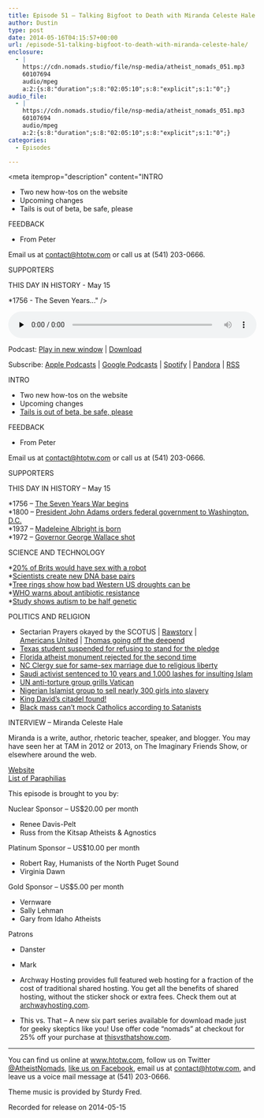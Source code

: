 ```yaml
---
title: ﻿Episode 51 – Talking Bigfoot to Death with Miranda Celeste Hale
author: Dustin
type: post
date: 2014-05-16T04:15:57+00:00
url: /episode-51-talking-bigfoot-to-death-with-miranda-celeste-hale/
enclosure:
  - |
    https://cdn.nomads.studio/file/nsp-media/atheist_nomads_051.mp3
    60107694
    audio/mpeg
    a:2:{s:8:"duration";s:8:"02:05:10";s:8:"explicit";s:1:"0";}
audio_file:
  - |
    https://cdn.nomads.studio/file/nsp-media/atheist_nomads_051.mp3
    60107694
    audio/mpeg
    a:2:{s:8:"duration";s:8:"02:05:10";s:8:"explicit";s:1:"0";}
categories:
  - Episodes

---
```

<div itemscope itemtype="http://schema.org/AudioObject">
  <meta itemprop="name" content="﻿Episode 51 &#8211; Talking Bigfoot to Death with Miranda Celeste Hale" />
  
  <meta itemprop="uploadDate" content="2014-05-15T22:15:57-06:00" />
  
  <meta itemprop="encodingFormat" content="audio/mpeg" />
  
  <meta itemprop="duration" content="PT2H05M10S" />
  
  <meta itemprop="description" content="INTRO

* Two new how-tos on the website
* Upcoming changes
* Tails is out of beta, be safe, please

FEEDBACK

* From Peter

Email us at contact@htotw.com or call us at (541) 203-0666.

SUPPORTERS

THIS DAY IN HISTORY - May 15

*1756 - The Seven Years..." />
  
  <meta itemprop="contentUrl" content="https://dts.podtrac.com/redirect.mp3/cdn.nomads.studio/file/nsp-media/atheist_nomads_051.mp3" />
  
  <meta itemprop="contentSize" content="57.3" />
  </p> 
  
  <div class="powerpress_player" id="powerpress_player_8306">
    <audio class="wp-audio-shortcode" id="audio-5187-50" preload="none" style="width: 100%;" controls="controls"><source type="audio/mpeg" src="https://dts.podtrac.com/redirect.mp3/cdn.nomads.studio/file/nsp-media/atheist_nomads_051.mp3?_=50" /><a href="https://dts.podtrac.com/redirect.mp3/cdn.nomads.studio/file/nsp-media/atheist_nomads_051.mp3">https://dts.podtrac.com/redirect.mp3/cdn.nomads.studio/file/nsp-media/atheist_nomads_051.mp3</a></audio>
  </div>
</div>

<p class="powerpress_links powerpress_links_mp3">
  Podcast: <a href="https://dts.podtrac.com/redirect.mp3/cdn.nomads.studio/file/nsp-media/atheist_nomads_051.mp3" class="powerpress_link_pinw" target="_blank" title="Play in new window" onclick="return powerpress_pinw('https://htotw.com/?powerpress_pinw=5187-podcast');" rel="nofollow">Play in new window</a> | <a href="https://dts.podtrac.com/redirect.mp3/cdn.nomads.studio/file/nsp-media/atheist_nomads_051.mp3" class="powerpress_link_d" title="Download" rel="nofollow" download="atheist_nomads_051.mp3">Download</a>
</p>

<p class="powerpress_links powerpress_subscribe_links">
  Subscribe: <a href="https://podcasts.apple.com/us/podcast/humanists-take-on-the-world/id530050098?mt=2&ls=1" class="powerpress_link_subscribe powerpress_link_subscribe_itunes" target="_blank" title="Subscribe on Apple Podcasts" rel="nofollow">Apple Podcasts</a> | <a href="https://www.google.com/podcasts?feed=aHR0cDovL2F0aGVpc3Rub21hZHMubGlic3luLmNvbS9yc3M%3D" class="powerpress_link_subscribe powerpress_link_subscribe_googleplay" target="_blank" title="Subscribe on Google Podcasts" rel="nofollow">Google Podcasts</a> | <a href="https://open.spotify.com/show/3LzK2xZGike6Tc1GEMtMbr?si=LieN9SNuTpq96smuaUsH8A" class="powerpress_link_subscribe powerpress_link_subscribe_spotify" target="_blank" title="Subscribe on Spotify" rel="nofollow">Spotify</a> | <a href="https://www.pandora.com/podcast/atheist-nomads/PC:10122?corr=62071012&part=ug" class="powerpress_link_subscribe powerpress_link_subscribe_pandora" target="_blank" title="Subscribe on Pandora" rel="nofollow">Pandora</a> | <a href="https://htotw.com/feed/podcast/" class="powerpress_link_subscribe powerpress_link_subscribe_rss" target="_blank" title="Subscribe via RSS" rel="nofollow">RSS</a>
</p>

INTRO

* Two new how-tos on the website  
* Upcoming changes  
* <a href="https://tails.boum.org/" target="_blank" rel="noopener">Tails is out of beta, be safe, please</a>

FEEDBACK

* From Peter

Email us at contact@htotw.com or call us at (541) 203-0666.

SUPPORTERS

THIS DAY IN HISTORY &#8211; May 15

*1756 &#8211; <a href="http://www.history.com/this-day-in-history/the-seven-years-war-begins" target="_blank" rel="noopener">The Seven Years War begins</a>  
*1800 &#8211; <a href="http://www.history.com/this-day-in-history/president-john-adams-orders-federal-government-to-washington-dc" target="_blank" rel="noopener">President John Adams orders federal government to Washington, D.C.</a>  
*1937 &#8211; <a href="http://www.history.com/this-day-in-history/madeleine-albright-is-born" target="_blank" rel="noopener">Madeleine Albright is born</a>  
*1972 &#8211; <a href="http://www.history.com/this-day-in-history/governor-george-wallace-shot" target="_blank" rel="noopener">Governor George Wallace shot</a>

SCIENCE AND TECHNOLOGY

*<a href="http://www.thedailybeast.com/articles/2014/05/07/poll-finds-1-in-5-people-would-have-sex-with-a-robot.html" target="_blank" rel="noopener">20% of Brits would have sex with a robot</a>  
*<a href="http://www.rawstory.com/rs/2014/05/07/u-s-scientists-have-created-an-entirely-new-lifeform-using-artificial-dna/" target="_blank" rel="noopener">Scientists create new DNA base pairs</a>  
*<a href="http://phys.org/news/2014-05-tree-reveal-nightmare-droughts-west.html" target="_blank" rel="noopener">Tree rings show how bad Western US droughts can be</a>  
*<a href="http://www.rawstory.com/rs/2014/05/02/worse-than-aids-antibiotic-resistance-the-next-world-health-crisis-experts-say/" target="_blank" rel="noopener">WHO warns about antibiotic resistance</a>  
*<a href="http://www.rawstory.com/rs/2014/05/04/study-autism-is-half-genetic-half-environmental/" target="_blank" rel="noopener">Study shows autism to be half genetic</a>

POLITICS AND RELIGION

* Sectarian Prayers okayed by the SCOTUS | <a href="http://www.rawstory.com/rs/2014/05/05/supreme-court-rules-christian-prayers-at-town-meetings-are-constitutional/" target="_blank" rel="noopener">Rawstory</a> |  
<a href="https://www.au.org/blogs/wall-of-separation/a-new-low-at-the-high-court-justices-approve-majority-rules-government" target="_blank" rel="noopener">Americans United</a> | <a href="https://www.au.org/blogs/wall-of-separation/establishing-extremism-supreme-court-justice-argues-that-states-should-be" target="_blank" rel="noopener">Thomas going off the deepend</a>  
* <a href="http://www.rawstory.com/rs/2014/05/09/texas-school-violates-high-court-ruling-by-suspending-teen-who-wont-stand-for-pledge/" target="_blank" rel="noopener">Texas student suspended for refusing to stand for the pledge</a>  
* <a href="http://www.rawstory.com/rs/2014/05/01/florida-atheists-barred-from-placing-founding-father-quotes-next-to-religious-monument/" target="_blank" rel="noopener">Florida atheist monument rejected for the second time</a>  
* <a href="http://www.rawstory.com/rs/2014/04/28/citing-religious-freedom-nc-clergymen-sue-state-for-right-to-perform-same-sex-marriages/" target="_blank" rel="noopener">NC Clergy sue for same-sex marriage due to religious liberty</a>  
* <a href="http://www.cnn.com/2014/05/07/world/meast/saudi-activist-sentenced/" target="_blank" rel="noopener">Saudi activist sentenced to 10 years and 1,000 lashes for insulting Islam</a>  
* <a href="http://www.rawstory.com/rs/2014/05/05/un-anti-torture-watchdog-grills-the-vatican-over-child-sex-abuse-by-priests/" target="_blank" rel="noopener">UN anti-torture group grills Vatican</a>  
* <a href="http://www.rawstory.com/rs/2014/05/05/nigerian-islamist-group-boko-haram-threatens-to-sell-abducted-schoolgirls-into-slavery/" target="_blank" rel="noopener">Nigerian Islamist group to sell nearly 300 girls into slavery</a>  
* <a href="http://abcnews.go.com/Technology/wireStory/israeli-found-king-davids-citadel-23601175" target="_blank" rel="noopener">King David’s citadel found!</a>  
* <a href="http://www.rawstory.com/rs/2014/05/09/satanic-temple-we-cant-mock-catholics-with-black-mass-church-already-a-mockery/" target="_blank" rel="noopener">Black mass can’t mock Catholics according to Satanists</a>

INTERVIEW &#8211; Miranda Celeste Hale

Miranda is a write, author, rhetoric teacher, speaker, and blogger. You may have seen her at TAM in 2012 or 2013, on The Imaginary Friends Show, or elsewhere around the web.

<a href="http://mirandacelestehale.net/" target="_blank" rel="noopener">Website</a>  
<a href="http://en.wikipedia.org/wiki/List_of_paraphilias" target="_blank" rel="noopener">List of Paraphilias</a>

This episode is brought to you by:

Nuclear Sponsor &#8211; US$20.00 per month  
* Renee Davis-Pelt  
* Russ from the Kitsap Atheists & Agnostics

Platinum Sponsor – US$10.00 per month  
* Robert Ray, Humanists of the North Puget Sound  
* Virginia Dawn

Gold Sponsor – US$5.00 per month  
* Vernware  
* Sally Lehman  
* Gary from Idaho Atheists

Patrons  
* Danster  
* Mark

* Archway Hosting provides full featured web hosting for a fraction of the cost of traditional shared hosting. You get all the benefits of shared hosting, without the sticker shock or extra fees. Check them out at <a href="http://archwayhosting.com/" target="_blank" rel="noopener">archwayhosting.com</a>.  
* This vs. That &#8211; A new six part series available for download made just for geeky skeptics like you! Use offer code &#8220;nomads&#8221; at checkout for 25% off your purchase at <a href="http://www.thisvsthatshow.com/" target="_blank" rel="noopener">thisvsthatshow.com</a>.

<hr width="500" />

You can find us online at <a href="https://www.htotw.com/" target="_blank" rel="noopener">www.htotw.com</a>, follow us on Twitter <a href="https://twitter.com/AtheistNomads" target="_blank" rel="noopener">@AtheistNomads</a>, <a href="https://htotw.com/facebook" target="_blank" rel="noopener">like us on Facebook</a>, email us at <contact@htotw.com>, and leave us a voice mail message at (541) 203-0666.

Theme music is provided by Sturdy Fred.

Recorded for release on 2014-05-15